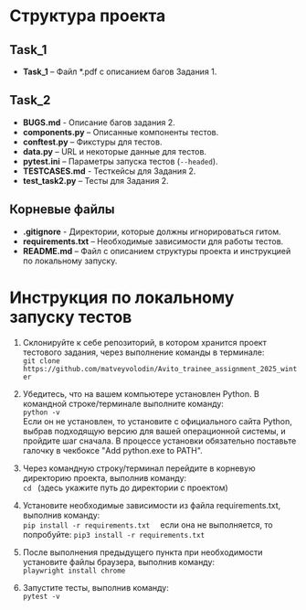 # Структура проекта

## Task_1
- **Task_1** – Файл *.pdf с описанием багов Задания 1.

## Task_2
- **BUGS.md** - Описание багов задания 2.
- **components.py** – Описанные компоненты тестов.
- **conftest.py** – Фикстуры для тестов.
- **data.py** – URL и некоторые данные для тестов.
- **pytest.ini** – Параметры запуска тестов (`--headed`).
- **TESTCASES.md** - Тесткейсы для Задания 2.
- **test_task2.py** – Тесты для Задания 2.

## Корневые файлы
- **.gitignore** - Директории, которые должны игнорироваться гитом.
- **requirements.txt** – Необходимые зависимости для работы тестов.
- **README.md** – Файл с описанием структуры проекта и инструкцией по локальному запуску.

# Инструкция по локальному запуску тестов

1. Склонируйте к себе репозиторий, в котором хранится проект тестового задания, через выполнение команды в терминале: <br>
```git clone https://github.com/matveyvolodin/Avito_trainee_assignment_2025_winter```

2. Убедитесь, что на вашем компьютере установлен Python. В командной строке/терминале выполните команду: <br>
```python -v```  
Если он не установлен, то установите с официального сайта Python, выбрав подходящую версию для вашей операционной
системы, и пройдите шаг сначала. В процессе установки обязательно поставьте галочку в чекбоксе "Add python.exe to PATH".

3. Через командную строку/терминал перейдите в корневую директорию проекта, выполнив команду: <br>
```cd ``` (здесь укажите путь до директории с проектом) 
4. Установите необходимые зависимости из файла requirements.txt, выполнив команду: </br>
```pip install -r requirements.txt  ```
если она не выполняется, то попробуйте:
```pip3 install -r requirements.txt  ```

5. После выполнения предыдущего пункта при необходимости установите файлы браузера, выполнив команду: <br>
```playwright install chrome ``` 

6. Запустите тесты, выполнив команду: <br>
```pytest -v```  
